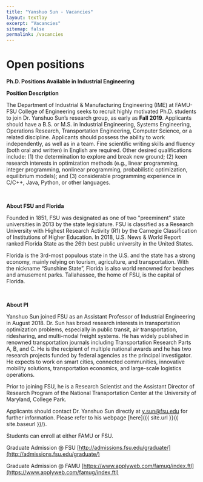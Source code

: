 ```yaml
---
title: "Yanshuo Sun - Vacancies"
layout: textlay
excerpt: "Vacancies"
sitemap: false
permalink: /vacancies
---
```


# Open positions

**Ph.D. Positions Available in Industrial Engineering**

**Position Description** 

The Department of Industrial & Manufacturing Engineering (IME) at FAMU-FSU College of Engineering seeks to recruit highly motivated Ph.D. students to join Dr. Yanshuo Sun’s research group, as early as **Fall 2019**. Applicants should have a B.S. or M.S. in Industrial Engineering, Systems Engineering, Operations Research, Transportation Engineering, Computer Science, or a related discipline. Applicants should possess the ability to work independently, as well as in a team. Fine scientific writing skills and fluency (both oral and written) in English are required. Other desired qualifications include: (1) the determination to explore and break new ground; (2) keen research interests in optimization methods (e.g., linear programming, integer programming, nonlinear programming, probabilistic optimization, equilibrium models); and (3) considerable programming experience in C/C++, Java, Python, or other languages.

<br />

**About FSU and Florida**

Founded in 1851, FSU was designated as one of two "preeminent" state universities in 2013 by the state legislature. FSU is classified as a Research University with Highest Research Activity (R1) by the Carnegie Classification of Institutions of Higher Education. In 2018, U.S. News & World Report ranked Florida State as the 26th best public university in the United States. 

 Florida is the 3rd-most populous state in the U.S. and the state has a strong economy, mainly relying on tourism, agriculture, and transportation. With the nickname “Sunshine State”, Florida is also world renowned for beaches and amusement parks. Tallahassee, the home of FSU, is the capital of Florida. 

<br />

**About PI** 

Yanshuo Sun joined FSU as an Assistant Professor of Industrial Engineering in August 2018. Dr. Sun has broad research interests in transportation optimization problems, especially in public transit, air transportation, ridesharing, and multi-modal freight systems. He has widely published in renowned transportation journals including Transportation Research Parts A, B, and C. He is the recipient of multiple national awards and he has two research projects funded by federal agencies as the principal investigator. He expects to work on smart cities, connected communities, innovative mobility solutions, transportation economics, and large-scale logistics operations.

Prior to joining FSU, he is a Research Scientist and the Assistant Director of Research Program of the National Transportation Center at the University of Maryland, College Park.


Applicants should contact Dr. Yanshuo Sun directly at [y.sun@fsu.edu](y.sun@fsu.edu) for further information. Please refer to his webpage [here]({{ site.url }}{{ site.baseurl }}/). 

Students can enroll at either FAMU or FSU.

Graduate Admission @ FSU [http://admissions.fsu.edu/graduate/](http://admissions.fsu.edu/graduate/)

Graduate Admission @ FAMU [https://www.applyweb.com/famug/index.ftl](https://www.applyweb.com/famug/index.ftl)

<br />
